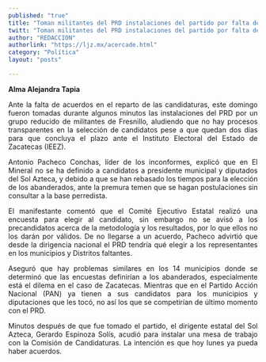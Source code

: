 ```yaml
---
published: "true"
title: "Toman militantes del PRD instalaciones del partido por falta de transparencia"
twitt: "Toman militantes del PRD instalaciones del partido por falta de transparencia"
author: "REDACCION"
authorlink: "https://ljz.mx/acercade.html"
category: "Política"
layout: "posts"

---
```


<p style="text-align: justify;">
  <strong>Alma Alejandra Tapia</strong>
</p>

<p style="text-align: justify;">
  Ante la falta de acuerdos en el reparto de las candidaturas, este domingo fueron tomadas durante algunos minutos las instalaciones del PRD por un grupo reducido de militantes de Fresnillo, aludiendo que no hay procesos transparentes en la selección de candidatos pese a que quedan dos días para que concluya el plazo ante el Instituto Electoral del Estado de Zacatecas (IEEZ).
</p>

<p style="text-align: justify;">
  Antonio Pacheco Conchas, líder de los inconformes, explicó que en El Mineral no se ha definido a candidatos a presidente municipal y diputados del Sol Azteca, y debido a que se han rebasado los tiempos para la elección de los abanderados, ante la premura temen que se hagan postulaciones sin consultar a la base perredista.
</p>

<p style="text-align: justify;">
  El manifestante comentó que el Comité Ejecutivo Estatal realizó una encuesta para elegir al candidato, sin embargo no se avisó a los precandidatos acerca de la metodología y los resultados, por lo que ellos no los darán por válidos. De no llegarse a un acuerdo, Pacheco advirtió que desde la dirigencia nacional el PRD tendría qué elegir a los representantes en los municipios y Distritos faltantes.
</p>

<p style="text-align: justify;">
  Aseguró que hay problemas similares en los 14 municipios donde se determinó que las encuestas definirían a los abanderados, especialmente está el dilema en el caso de Zacatecas. Mientras que en el Partido Acción Nacional (PAN) ya tienen a sus candidatos para los municipios y diputaciones que les tocó, no así los que se competirían de último momento con el PRD.
</p>

<p style="text-align: justify;">
  Minutos después de que fue tomado el partido, el dirigente estatal del Sol Azteca, Gerardo Espinoza Solís, acudió para instalar una mesa de trabajo con la Comisión de Candidaturas. La intención es que hoy lunes ya pueda haber acuerdos.
</p>
